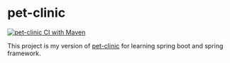 # pet-clinic
[![pet-clinic CI with Maven](https://github.com/aliazani/pet-clinic/actions/workflows/maven.yml/badge.svg?branch=main&event=push)](https://github.com/aliazani/pet-clinic/actions/workflows/maven.yml)

This project is my version of [pet-clinic](https://github.com/spring-projects/spring-petclinic) for learning spring boot and spring framework.
